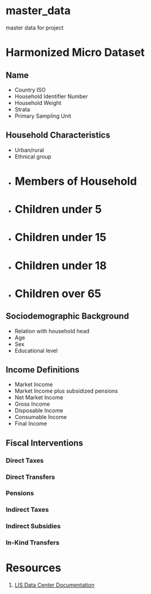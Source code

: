 # master_data
master data for project

# Harmonized Micro Dataset

## Name
- Country ISO
- Household Identifier Number
- Household Weight
- Strata
- Primary Sampling Unit

## Household Characteristics
- Urban/rural 
- Ethnical group 
- # Members of Household 
- # Children under 5 
- # Children under 15
- # Children under 18
- # Children over 65

## Sociodemographic Background
- Relation with household head
- Age
- Sex
- Educational level

## Income Definitions
- Market Income
- Market Income plus subsidized pensions
- Net Market Income
- Gross Income
- Disposable Income
- Consumable Income
- Final Income

## Fiscal Interventions

### Direct Taxes

### Direct Transfers

### Pensions

### Indirect Taxes

### Indirect Subsidies

### In-Kind Transfers


# Resources

1. [LIS Data Center Documentation](http://www.lisdatacenter.org/lwsdoc.htm)
